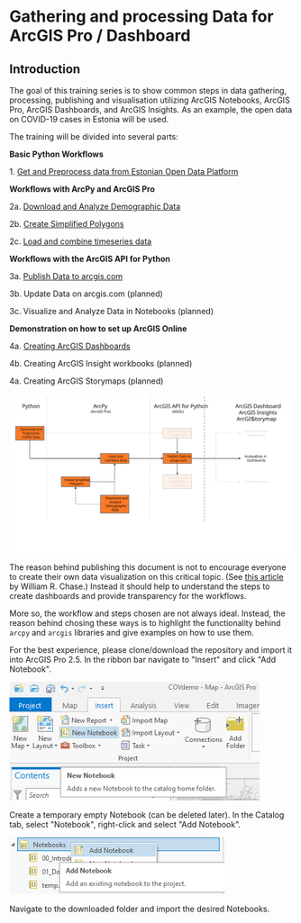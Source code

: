 # Gathering and processing Data for ArcGIS Pro / Dashboard

## Introduction

The goal of this training series is to show common steps in data gathering, processing, publishing and visualisation utilizing ArcGIS Notebooks, ArcGIS Pro, ArcGIS Dashboards, and ArcGIS Insights. As an example, the open data on COVID-19 cases in Estonia will be used.

The training will be divided into several parts:

**Basic Python Workflows**

1\. [Get and Preprocess data from Estonian Open Data Platform](https://github.com/MBennGit/agcovdemo/blob/master/01_Download_and_Preprocess_Data.ipynb)

**Workflows with ArcPy and ArcGIS Pro**

2a\. [Download and Analyze Demographic Data](https://github.com/MBennGit/agcovdemo/blob/master/02a_Download_and_Analyze_Demographic_Data.ipynb)

2b\. [Create Simplified Polygons](https://github.com/MBennGit/agcovdemo/blob/master/02b_Create_Simplified_Polygons.ipynb)

2c\. [Load and combine timeseries data](https://github.com/MBennGit/agcovdemo/blob/master/02c_Load_and_combine_timeseries_data.ipynb)


**Workflows with the ArcGIS API for Python**

3a\. [Publish Data to arcgis.com](https://github.com/MBennGit/agcovdemo/blob/master/03a_publish_data_into_arcgis.com.ipynb)

3b\. Update Data on arcgis.com (planned)

3c\. Visualize and Analyze Data in Notebooks (planned)

**Demonstration on how to set up ArcGIS Online**

4a\. [Creating ArcGIS Dashboards](https://github.com/MBennGit/agcovdemo/blob/master/04a_visualize_data_in_arcgis.com.ipynb)

4b\. Creating ArcGIS Insight workbooks (planned)

4a\. Creating ArcGIS Storymaps (planned)


![Overview](img/00_overview.svg)


The reason behind publishing this document is not to encourage everyone to create their own data visualization on this critical topic. (See [this article](https://www.williamrchase.com/post/why-i-m-not-making-covid19-visualizations-and-why-you-probably-shouldn-t-either/) by William R. Chase.) Instead it should help to understand the steps to create dashboards and provide transparency for the workflows.

More so, the workflow and steps chosen are not always ideal. Instead, the reason behind chosing these ways is to highlight the functionality behind ```arcpy``` and ```arcgis``` libraries and give examples on how to use them. 

For the best experience, please clone/download the repository and import it into ArcGIS Pro 2.5.
In the ribbon bar navigate to "Insert" and click "Add Notebook".

![Add Notebook](img/00_1_add_notebook.png)

Create a temporary empty Notebook (can be deleted later).
In the Catalog tab, select "Notebook", right-click and select "Add Notebook".

![Add Notebook2](img/00_2_add_notebook.png)

Navigate to the downloaded folder and import the desired Notebooks.
